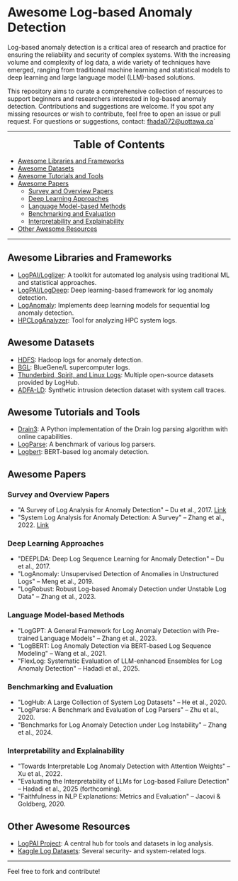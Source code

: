 # Awesome Log-based Anomaly Detection

Log-based anomaly detection is a critical area of research and practice for ensuring the reliability and security of complex systems. With the increasing volume and complexity of log data, a wide variety of techniques have emerged, ranging from traditional machine learning and statistical models to deep learning and large language model (LLM)-based solutions.

This repository aims to curate a comprehensive collection of resources to support beginners and researchers interested in log-based anomaly detection. Contributions and suggestions are welcome. If you spot any missing resources or wish to contribute, feel free to open an issue or pull request. For questions or suggestions, contact: fhada072@uottawa.ca`

---

<font size=5><center><b> Table of Contents </b></center></font>
- [Awesome Libraries and Frameworks](#awesome-libraries-and-frameworks)
- [Awesome Datasets](#awesome-datasets)
- [Awesome Tutorials and Tools](#awesome-tutorials-and-tools)
- [Awesome Papers](#awesome-papers)
  - [Survey and Overview Papers](#survey-and-overview-papers)
  - [Deep Learning Approaches](#deep-learning-approaches)
  - [Language Model-based Methods](#language-model-based-methods)
  - [Benchmarking and Evaluation](#benchmarking-and-evaluation)
  - [Interpretability and Explainability](#interpretability-and-explainability)
- [Other Awesome Resources](#other-awesome-resources)

---

## Awesome Libraries and Frameworks
- [LogPAI/Loglizer](https://github.com/logpai/loglizer): A toolkit for automated log analysis using traditional ML and statistical approaches.
- [LogPAI/LogDeep](https://github.com/logpai/logdeep): Deep learning-based framework for log anomaly detection.
- [LogAnomaly](https://github.com/logpai/loganomaly): Implements deep learning models for sequential log anomaly detection.
- [HPCLogAnalyzer](https://github.com/llnl/hpc-log-analyzer): Tool for analyzing HPC system logs.

## Awesome Datasets
- [HDFS](https://github.com/logpai/loghub): Hadoop logs for anomaly detection.
- [BGL](https://github.com/logpai/loghub): BlueGene/L supercomputer logs.
- [Thunderbird, Spirit, and Linux Logs](https://github.com/logpai/loghub): Multiple open-source datasets provided by LogHub.
- [ADFA-LD](https://www.unsw.adfa.edu.au/unsw-canberra-cyber/cybersecurity/ADFA-IDS-Datasets/): Synthetic intrusion detection dataset with system call traces.

## Awesome Tutorials and Tools
- [Drain3](https://github.com/IBM/drain3): A Python implementation of the Drain log parsing algorithm with online capabilities.
- [LogParse](https://github.com/logpai/logparser): A benchmark of various log parsers.
- [Logbert](https://github.com/THU-BPM/LogBERT): BERT-based log anomaly detection.

## Awesome Papers

### Survey and Overview Papers
- "A Survey of Log Analysis for Anomaly Detection" – Du et al., 2017. [Link](https://arxiv.org/abs/1611.09156)
- "System Log Analysis for Anomaly Detection: A Survey" – Zhang et al., 2022. [Link](https://arxiv.org/abs/2201.10793)

### Deep Learning Approaches
- "DEEPLDA: Deep Log Sequence Learning for Anomaly Detection" – Du et al., 2017.
- "LogAnomaly: Unsupervised Detection of Anomalies in Unstructured Logs" – Meng et al., 2019.
- "LogRobust: Robust Log-based Anomaly Detection under Unstable Log Data" – Zhang et al., 2023.

### Language Model-based Methods
- "LogGPT: A General Framework for Log Anomaly Detection with Pre-trained Language Models" – Zhang et al., 2023.
- "LogBERT: Log Anomaly Detection via BERT-based Log Sequence Modeling" – Wang et al., 2021.
- "FlexLog: Systematic Evaluation of LLM-enhanced Ensembles for Log Anomaly Detection" – Hadadi et al., 2025.

### Benchmarking and Evaluation
- "LogHub: A Large Collection of System Log Datasets" – He et al., 2020.
- "LogParse: A Benchmark and Evaluation of Log Parsers" – Zhu et al., 2020.
- "Benchmarks for Log Anomaly Detection under Log Instability" – Zhang et al., 2024.

### Interpretability and Explainability
- "Towards Interpretable Log Anomaly Detection with Attention Weights" – Xu et al., 2022.
- "Evaluating the Interpretability of LLMs for Log-based Failure Detection" – Hadadi et al., 2025 (forthcoming).
- "Faithfulness in NLP Explanations: Metrics and Evaluation" – Jacovi & Goldberg, 2020.

## Other Awesome Resources
- [LogPAI Project](https://www.logpai.com/): A central hub for tools and datasets in log analysis.
- [Kaggle Log Datasets](https://www.kaggle.com/datasets): Several security- and system-related logs.

---

Feel free to fork and contribute!

